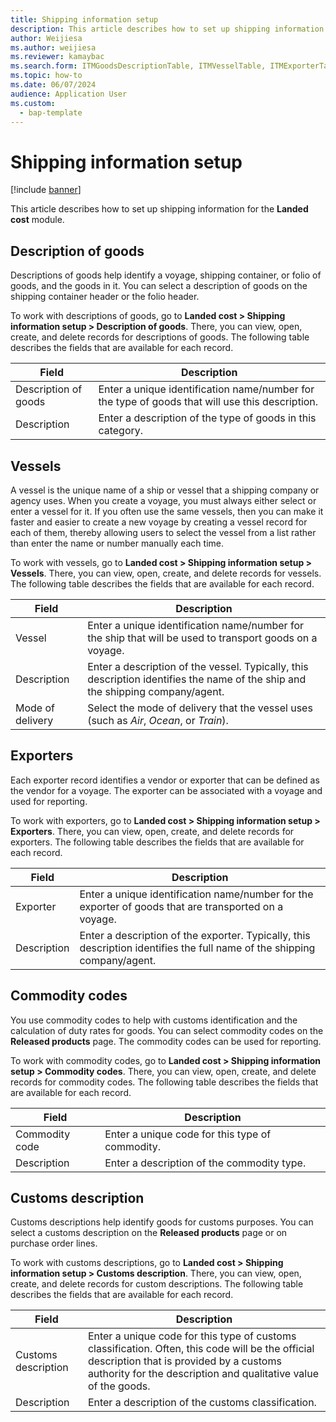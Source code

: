 ```yaml
---
title: Shipping information setup
description: This article describes how to set up shipping information for the Landed cost module.
author: Weijiesa
ms.author: weijiesa
ms.reviewer: kamaybac
ms.search.form: ITMGoodsDescriptionTable, ITMVesselTable, ITMExporterTable, ITMCommodityCodeTable, ITMCustomsDescription
ms.topic: how-to
ms.date: 06/07/2024
audience: Application User
ms.custom: 
  - bap-template
---
```


# Shipping information setup

[!include [banner](../../includes/banner.md)]

This article describes how to set up shipping information for the **Landed cost** module.

## <a name="description-of-goods"></a>Description of goods

Descriptions of goods help identify a voyage, shipping container, or folio of goods, and the goods in it. You can select a description of goods on the shipping container header or the folio header.

To work with descriptions of goods, go to **Landed cost \> Shipping information setup \> Description of goods**. There, you can view, open, create, and delete records for descriptions of goods. The following table describes the fields that are available for each record.

| Field | Description |
|---|---|
| Description of goods | Enter a unique identification name/number for the type of goods that will use this description. |
| Description | Enter a description of the type of goods in this category. |

## <a name="vessels"></a>Vessels

A vessel is the unique name of a ship or vessel that a shipping company or agency uses. When you create a voyage, you must always either select or enter a vessel for it. If you often use the same vessels, then you can make it faster and easier to create a new voyage by creating a vessel record for each of them, thereby allowing users to select the vessel from a list rather than enter the name or number manually each time.

To work with vessels, go to **Landed cost \> Shipping information setup \> Vessels**. There, you can view, open, create, and delete records for vessels. The following table describes the fields that are available for each record.

| Field | Description |
|---|---|
| Vessel | Enter a unique identification name/number for the ship that will be used to transport goods on a voyage. |
| Description | Enter a description of the vessel. Typically, this description identifies the name of the ship and the shipping company/agent. |
| Mode of delivery | Select the mode of delivery that the vessel uses (such as _Air_, _Ocean_, or _Train_). |

## Exporters

Each exporter record identifies a vendor or exporter that can be defined as the vendor for a voyage. The exporter can be associated with a voyage and used for reporting.

To work with exporters, go to **Landed cost \> Shipping information setup \> Exporters**. There, you can view, open, create, and delete records for exporters. The following table describes the fields that are available for each record.

| Field | Description |
|---|---|
| Exporter | Enter a unique identification name/number for the exporter of goods that are transported on a voyage. |
| Description | Enter a description of the exporter. Typically, this description identifies the full name of the shipping company/agent. |

## Commodity codes

You use commodity codes to help with customs identification and the calculation of duty rates for goods. You can select commodity codes on the **Released products** page. The commodity codes can be used for reporting.

To work with commodity codes, go to **Landed cost \> Shipping information setup \> Commodity codes**. There, you can view, open, create, and delete records for commodity codes. The following table describes the fields that are available for each record.

| Field | Description |
|---|---|
| Commodity code | Enter a unique code for this type of commodity. |
| Description | Enter a description of the commodity type. |

## Customs description

Customs descriptions help identify goods for customs purposes. You can select a customs description on the **Released products** page or on purchase order lines.

To work with customs descriptions, go to **Landed cost \> Shipping information setup \> Customs description**. There, you can view, open, create, and delete records for custom descriptions. The following table describes the fields that are available for each record.

| Field | Description |
|---|---|
| Customs description | Enter a unique code for this type of customs classification. Often, this code will be the official description that is provided by a customs authority for the description and qualitative value of the goods. |
| Description | Enter a description of the customs classification. |
